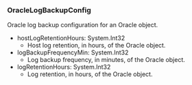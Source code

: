 ### OracleLogBackupConfig
Oracle log backup configuration for an Oracle object.

- hostLogRetentionHours: System.Int32
  - Host log retention, in hours, of the Oracle object.
- logBackupFrequencyMin: System.Int32
  - Log backup frequency, in minutes, of the Oracle object.
- logRetentionHours: System.Int32
  - Log retention, in hours, of the Oracle object.

